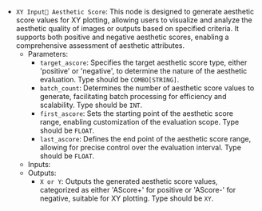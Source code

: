 - `XY Input Aesthetic Score`: This node is designed to generate aesthetic score values for XY plotting, allowing users to visualize and analyze the aesthetic quality of images or outputs based on specified criteria. It supports both positive and negative aesthetic scores, enabling a comprehensive assessment of aesthetic attributes.
    - Parameters:
        - `target_ascore`: Specifies the target aesthetic score type, either 'positive' or 'negative', to determine the nature of the aesthetic evaluation. Type should be `COMBO[STRING]`.
        - `batch_count`: Determines the number of aesthetic score values to generate, facilitating batch processing for efficiency and scalability. Type should be `INT`.
        - `first_ascore`: Sets the starting point of the aesthetic score range, enabling customization of the evaluation scope. Type should be `FLOAT`.
        - `last_ascore`: Defines the end point of the aesthetic score range, allowing for precise control over the evaluation interval. Type should be `FLOAT`.
    - Inputs:
    - Outputs:
        - `X or Y`: Outputs the generated aesthetic score values, categorized as either 'AScore+' for positive or 'AScore-' for negative, suitable for XY plotting. Type should be `XY`.
